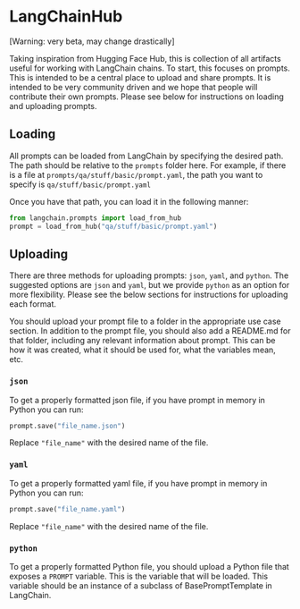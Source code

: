 # LangChainHub

[Warning: very beta, may change drastically]

Taking inspiration from Hugging Face Hub, this is collection of all artifacts useful for working with LangChain chains.
To start, this focuses on prompts.
This is intended to be a central place to upload and share prompts.
It is intended to be very community driven and we hope that people will contribute their own prompts.
Please see below for instructions on loading and uploading prompts.

## Loading

All prompts can be loaded from LangChain by specifying the desired path.
The path should be relative to the `prompts` folder here.
For example, if there is a file at `prompts/qa/stuff/basic/prompt.yaml`, the path you want to specify is `qa/stuff/basic/prompt.yaml`

Once you have that path, you can load it in the following manner:

```python
from langchain.prompts import load_from_hub
prompt = load_from_hub("qa/stuff/basic/prompt.yaml")
```

## Uploading

There are three methods for uploading prompts: `json`, `yaml`, and `python`.
The suggested options are `json` and `yaml`, but we provide `python` as an option for more flexibility.
Please see the below sections for instructions for uploading each format.

You should upload your prompt file to a folder in the appropriate use case section.
In addition to the prompt file, you should also add a README.md for that folder, including any relevant information about prompt.
This can be how it was created, what it should be used for, what the variables mean, etc.

### `json`
To get a properly formatted json file, if you have prompt in memory in Python you can run:
```python
prompt.save("file_name.json")
```

Replace `"file_name"` with the desired name of the file.

### `yaml`
To get a properly formatted yaml file, if you have prompt in memory in Python you can run:
```python
prompt.save("file_name.yaml")
```

Replace `"file_name"` with the desired name of the file.


### `python`
To get a properly formatted Python file, you should upload a Python file that exposes a `PROMPT` variable.
This is the variable that will be loaded.
This variable should be an instance of a subclass of BasePromptTemplate in LangChain.
